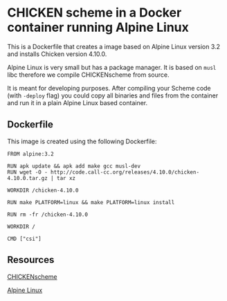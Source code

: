 # CHICKEN scheme in a Docker container running Alpine Linux

This is a Dockerfile that creates a image based on Alpine Linux
version 3.2 and installs Chicken version 4.10.0.

Alpine Linux is very small but has a package manager. It is based on
`musl` libc therefore we compile CHICKENscheme from source.

It is meant for developing purposes. After compiling your Scheme code
(with `-deploy` flag) you could copy all binaries and files from the
container and run it in a plain Alpine Linux based container. 

## Dockerfile

This image is created using the following Dockerfile:

	FROM alpine:3.2
	
	RUN apk update && apk add make gcc musl-dev 
	RUN wget -O - http://code.call-cc.org/releases/4.10.0/chicken-4.10.0.tar.gz | tar xz
	
	WORKDIR /chicken-4.10.0
	
	RUN make PLATFORM=linux && make PLATFORM=linux install
	
	RUN rm -fr /chicken-4.10.0 
	
	WORKDIR /
	
	CMD ["csi"]


## Resources

[CHICKENscheme](http://call-cc.org/)

[Alpine Linux](https://alpinelinux.org/)
